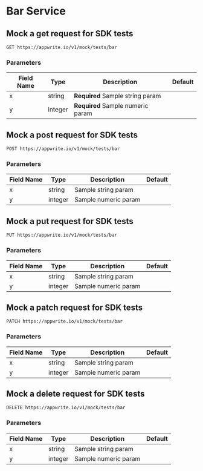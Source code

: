 # Bar Service

## Mock a get request for SDK tests

```http request
GET https://appwrite.io/v1/mock/tests/bar
```

### Parameters

| Field Name | Type | Description | Default |
| --- | --- | --- | --- |
| x | string | **Required** Sample string param |  |
| y | integer | **Required** Sample numeric param |  |

## Mock a post request for SDK tests

```http request
POST https://appwrite.io/v1/mock/tests/bar
```

### Parameters

| Field Name | Type | Description | Default |
| --- | --- | --- | --- |
| x | string | Sample string param |  |
| y | integer | Sample numeric param |  |

## Mock a put request for SDK tests

```http request
PUT https://appwrite.io/v1/mock/tests/bar
```

### Parameters

| Field Name | Type | Description | Default |
| --- | --- | --- | --- |
| x | string | Sample string param |  |
| y | integer | Sample numeric param |  |

## Mock a patch request for SDK tests

```http request
PATCH https://appwrite.io/v1/mock/tests/bar
```

### Parameters

| Field Name | Type | Description | Default |
| --- | --- | --- | --- |
| x | string | Sample string param |  |
| y | integer | Sample numeric param |  |

## Mock a delete request for SDK tests

```http request
DELETE https://appwrite.io/v1/mock/tests/bar
```

### Parameters

| Field Name | Type | Description | Default |
| --- | --- | --- | --- |
| x | string | Sample string param |  |
| y | integer | Sample numeric param |  |

